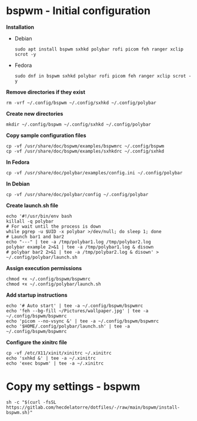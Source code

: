 # bspwm - Initial configuration

**Installation**

* Debian
  
  ```shell
  sudo apt install bspwm sxhkd polybar rofi picom feh ranger xclip scrot -y
  ```

* Fedora
  
  ```shell
  sudo dnf in bspwm sxhkd polybar rofi picom feh ranger xclip scrot -y
  ```

**Remove directories if they exist**

```shell
rm -vrf ~/.config/bspwm ~/.config/sxhkd ~/.config/polybar
```

**Create new directories**

```shell
mkdir ~/.config/bspwm ~/.config/sxhkd ~/.config/polybar
```

**Copy sample configuration files**

```shell
cp -vf /usr/share/doc/bspwm/examples/bspwmrc ~/.config/bspwm
cp -vf /usr/share/doc/bspwm/examples/sxhkdrc ~/.config/sxhkd
```

**In Fedora**

```shell
cp -vf /usr/share/doc/polybar/examples/config.ini ~/.config/polybar
```

**In Debian**

```shell
cp -vf /usr/share/doc/polybar/config ~/.config/polybar
```

**Create launch.sh file**

```shell
echo '#!/usr/bin/env bash
killall -q polybar
# For wait until the process is down
while pgrep -u $UID -x polybar >/dev/null; do sleep 1; done
# Launch bar1 and bar2
echo "---" | tee -a /tmp/polybar1.log /tmp/polybar2.log
polybar example 2>&1 | tee -a /tmp/polybar1.log & disown
# polybar bar2 2>&1 | tee -a /tmp/polybar2.log & disown' > ~/.config/polybar/launch.sh
```

**Assign execution permissions**

```shell
chmod +x ~/.config/bspwm/bspwmrc
chmod +x ~/.config/polybar/launch.sh
```

**Add startup instructions**

```shell
echo '# Auto start' | tee -a ~/.config/bspwm/bspwmrc
echo 'feh --bg-fill ~/Pictures/wallpaper.jpg' | tee -a ~/.config/bspwm/bspwmrc
echo 'picom --no-vsync &' | tee -a ~/.config/bspwm/bspwmrc
echo '$HOME/.config/polybar/launch.sh' | tee -a ~/.config/bspwm/bspwmrc
```

**Configure the xinitrc file**

```shell
cp -vf /etc/X11/xinit/xinitrc ~/.xinitrc
echo 'sxhkd &' | tee -a ~/.xinitrc
echo 'exec bspwm' | tee -a ~/.xinitrc
```

# Copy my settings - bspwm

```shell
sh -c "$(curl -fsSL https://gitlab.com/hecdelatorre/dotfiles/-/raw/main/bspwm/install-bspwm.sh)"
```

